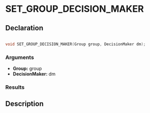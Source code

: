 # SET_GROUP_DECISION_MAKER

## Declaration
```cpp

void SET_GROUP_DECISION_MAKER(Group group, DecisionMaker dm);
```

### Arguments
- **Group:** group
- **DecisionMaker:** dm

### Results

## Description
